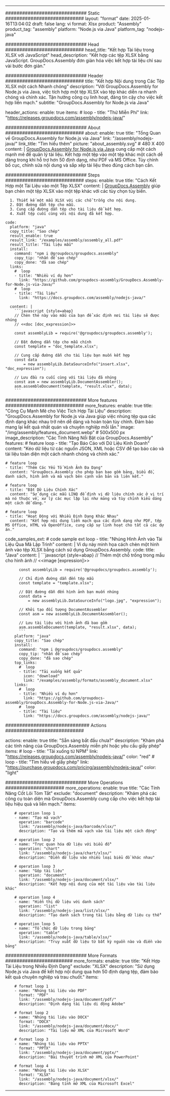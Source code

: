 



---
############################# Static ############################
layout: "format"
date:  2025-01-16T13:04:02
draft: false
lang: vi
format: Xlsx
product: "Assembly"
product_tag: "assembly"
platform: "Node.js via Java"
platform_tag: "nodejs-java"

############################# Head ############################
head_title: "Kết hợp Tài liệu trong XLSX với JavaScript"
head_description: "Kết hợp các tệp XLSX bằng JavaScript. GroupDocs.Assembly đơn giản hóa việc kết hợp tài liệu chỉ sau vài bước đơn giản."

############################# Header ############################
title: "Kết hợp Nội dung trong Các Tệp XLSX một cách Nhanh chóng" 
description: "Với GroupDocs.Assembly for Node.js via Java, việc tích hợp một tệp XLSX vào tệp khác diễn ra nhanh chóng và chính xác. Tận hưởng công cụ linh hoạt, đáng tin cậy cho việc kết hợp liền mạch."
subtitle: "GroupDocs.Assembly for Node.js via Java" 

header_actions:
  enable: true
  items:
    #  loop
    - title: "Thử Miễn Phí"
      link: "https://releases.groupdocs.com/assembly/nodejs-java/"
      
############################# About ############################
about:
    enable: true
    title: "Tổng Quan về GroupDocs.Assembly for Node.js via Java"
    link: "/assembly/nodejs-java/"
    link_title: "Tìm hiểu thêm"
    picture: "about_assembly.svg" # 480 X 400
    content: |
       [GroupDocs.Assembly for Node.js via Java](/assembly/nodejs-java/) cung cấp một cách mạnh mẽ để quản lý tài liệu. Kết hợp một tệp vào một tệp khác một cách dễ dàng trong khi hỗ trợ hơn 50 định dạng, như PDF và MS Office. Tùy chỉnh bố cục, chỉnh sửa nội dung và sắp xếp tài liệu theo đúng cách bạn cần.

############################# Steps ############################
steps:
    enable: true
    title: "Cách Kết Hợp một Tài Liệu vào một Tệp XLSX"
    content: |
      [GroupDocs.Assembly](/assembly/nodejs-java/) giúp bạn chèn một tệp XLSX vào một tệp khác với các tùy chọn tùy biến.
      
      1. Thiết kế một mẫu XLSX với các chỗ trống cho nội dung.
      2. Đặt đường dẫn tệp cho mẫu.
      3. Cung cấp đường dẫn tệp cho tài liệu để kết hợp.
      4. Xuất tệp cuối cùng với nội dung đã kết hợp.
   
    code:
      platform: "java"
      copy_title: "Sao chép"
      result_enable: true
      result_link: "/examples/assembly/assembly_all.pdf"
      result_title: "Tài liệu mẫu"
      install:
        command: "npm i @groupdocs/groupdocs.assembly"
        copy_tip: "nhấn để sao chép"
        copy_done: "đã sao chép"
      links:
        #  loop
        - title: "Nhiều ví dụ hơn"
          link: "https://github.com/groupdocs-assembly/GroupDocs.Assembly-for-Node.js-via-Java/"
        #  loop
        - title: "Tài liệu"
          link: "https://docs.groupdocs.com/assembly/nodejs-java/"
          
      content: |
        ```javascript {style=abap}
        // Chèn thẻ này vào mẫu của bạn để xác định nơi tài liệu sẽ được nhúng
        // <<doc [doc_expression]>>
    
        const assemblyLib = require('@groupdocs/groupdocs.assembly');

        // Đặt đường dẫn tệp cho mẫu chính
        const template = "doc_template.xlsx";

        // Cung cấp đường dẫn cho tài liệu bạn muốn kết hợp
        const data 
            = new assemblyLib.DataSourceInfo("insert.xlsx", "doc_expression");

        // Lưu đầu ra cuối cùng với tài liệu đã nhúng
        const asm = new assemblyLib.DocumentAssembler();
        asm.assembleDocument(template, "result.xlsx", data);
        ```           

############################# More features ############################
more_features:
  enable: true
  title: "Công Cụ Mạnh Mẽ cho Việc Tích Hợp Tài Liệu"
  description: "GroupDocs.Assembly for Node.js via Java giúp việc nhúng tệp qua các định dạng khác nhau trở nên dễ dàng và hoàn toàn tùy chỉnh. Đảm bảo mang lại kết quả nhất quán và chuyên nghiệp mỗi lần."
  image: "/img/assembly/features_document.webp" # 500x500 px
  image_description: "Các Tính Năng Nổi Bật của GroupDocs.Assembly"
  features:
    # feature loop
    - title: "Tạo Báo Cáo với Dữ Liệu Kinh Doanh"
      content: "Kéo dữ liệu từ các nguồn JSON, XML hoặc CSV để tạo báo cáo và tài liệu toàn diện một cách nhanh chóng và chính xác."

    # feature loop
    - title: "Thêm Các Yếu Tố Hình Ảnh Đa Dạng"
      content: "GroupDocs.Assembly cho phép bạn bao gồm bảng, biểu đồ, danh sách, hình ảnh và mã vạch bên cạnh văn bản và liên kết."

    # feature loop
    - title: "Đặt Dữ Liệu Chính Xác"
      content: "Sử dụng các mẫu LINQ để định vị dữ liệu chính xác ở vị trí mà nó thuộc về, xử lý các mục lặp lại như mảng và tùy chỉnh kiểu dáng một cách dễ dàng."

    # feature loop
    - title: "Hoạt Động với Nhiều Định Dạng Khác Nhau"
      content: "Kết hợp nội dung liền mạch qua các định dạng như PDF, tệp MS Office, HTML và OpenOffice, cung cấp sự linh hoạt cho tất cả các dự án."
      
  code_samples_ext:
    # code sample ext loop
    - title: "Nhúng Hình Ảnh vào Tài Liệu Qua Mã Lập Trình"
      content: |
        Ví dụ này minh họa cách chèn một hình ảnh vào tệp XLSX bằng cách sử dụng GroupDocs.Assembly.
      code:
        title: "Java"
        content: |
          ```javascript {style=abap}
          // Thêm một chỗ trống trong mẫu cho hình ảnh
          // <<image [expression]>>
          
          const assemblyLib = require('@groupdocs/groupdocs.assembly');

          // Chỉ định đường dẫn đến tệp mẫu
          const template = "template.xlsx";

          // Đặt đường dẫn đến hình ảnh bạn muốn nhúng
          const data =
              = new assemblyLib.DataSourceInfo("logo.jpg", "expression");

          // Khởi tạo đối tượng DocumentAssembler
          const asm = new assemblyLib.DocumentAssembler();

          // Lưu tài liệu với hình ảnh đã bao gồm
          asm.assembleDocument(template, "result.xlsx", data);
          ```
        platform: "java"
        copy_title: "Sao chép"
        install:
          command: "npm i @groupdocs/groupdocs.assembly"
          copy_tip: "nhấn để sao chép"
          copy_done: "đã sao chép"
        top_links:
          #  loop
          - title: "Tải xuống kết quả"
            icon: "download"
            link: "/examples/assembly/formats/assembly_document.xlsx"
        links:
          #  loop
          - title: "Nhiều ví dụ hơn"
            link: "https://github.com/groupdocs-assembly/GroupDocs.Assembly-for-Node.js-via-Java/"
          #  loop
          - title: "Tài liệu"
            link: "https://docs.groupdocs.com/assembly/nodejs-java/"
            

            


############################## Actions ############################

actions:
  enable: true
  title: "Sẵn sàng bắt đầu chưa?"
  description: "Khám phá các tính năng của GroupDocs.Assembly miễn phí hoặc yêu cầu giấy phép"
  items:
    #  loop
    - title: "Tải xuống từ NPM"
      link: "https://releases.groupdocs.com/assembly/nodejs-java/"
      color: "red"
        #  loop
    - title: "Tìm hiểu về giấy phép"
      link: "https://purchase.groupdocs.com/pricing/assembly/nodejs-java/"
      color: "light"


############################# More Operations #####################
more_operations:
    enable: true
    title: "Các Tính Năng Cốt Lõi Tóm Tắt"
    exclude: "document"
    description: "Khám phá các công cụ toàn diện mà GroupDocs.Assembly cung cấp cho việc kết hợp tài liệu hiệu quả và liền mạch."
    items: 
          
        # operation loop 1
        - name: "Tạo mã vạch"
          operation: "barcode"
          link: "/assembly/nodejs-java/barcode/xlsx/"
          description: "Tạo và thêm mã vạch vào tài liệu một cách động"

        # operation loop 2
        - name: "Trực quan hóa dữ liệu với biểu đồ"
          operation: "chart"
          link: "/assembly/nodejs-java/chart/xlsx/"
          description: "Điền dữ liệu vào nhiều loại biểu đồ khác nhau"

        # operation loop 3
        - name: "Gộp tài liệu"
          operation: "document"
          link: "/assembly/nodejs-java/document/xlsx/"
          description: "Kết hợp nội dung của một tài liệu vào tài liệu khác"

        # operation loop 4
        - name: "Hiển thị dữ liệu với danh sách"
          operation: "list"
          link: "/assembly/nodejs-java/list/xlsx/"
          description: "Tạo danh sách trong tài liệu bằng dữ liệu cụ thể"

        # operation loop 5
        - name: "Tổ chức dữ liệu trong bảng"
          operation: "table"
          link: "/assembly/nodejs-java/table/xlsx/"
          description: "Truy xuất dữ liệu từ bất kỳ nguồn nào và điền vào bảng"
         
          
############################# More Formats ########################
more_formats:
    enable: true
    title: "Kết Hợp Tài Liệu trong Nhiều Định Dạng"
    exclude: "XLSX"
    description: "Sử dụng Node.js via Java để kết hợp nội dung qua hơn 50 định dạng tệp, đảm bảo kết quả chuyên nghiệp và trau chuốt."
    items: 
          
        # format loop 1
        - name: "Nhúng tài liệu vào PDF"
          format: "PDF"
          link: "/assembly/nodejs-java/document/pdf/"
          description: "Định dạng tài liệu di động Adobe"
          
        # format loop 2
        - name: "Nhúng tài liệu vào DOCX"
          format: "DOCX"
          link: "/assembly/nodejs-java/document/docx/"
          description: "Tài liệu mở XML của Microsoft Word"
          
        # format loop 3
        - name: "Nhúng tài liệu vào PPTX"
          format: "PPTX"
          link: "/assembly/nodejs-java/document/pptx/"
          description: "Bài thuyết trình mở XML của PowerPoint"
          
        # format loop 4
        - name: "Nhúng tài liệu vào XLSX"
          format: "XLSX"
          link: "/assembly/nodejs-java/document/xlsx/"
          description: "Bảng tính mở XML của Microsoft Excel"


          

---